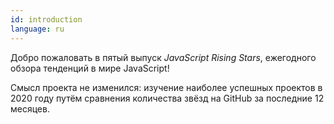```yaml
---
id: introduction
language: ru
---
```


Добро пожаловать в пятый выпуск _JavaScript Rising Stars_, ежегодного обзора тенденций в мире JavaScript!

Смысл проекта не изменился: изучение наиболее успешных проектов в 2020 году путём сравнения количества звёзд на GitHub за последние 12 месяцев.
